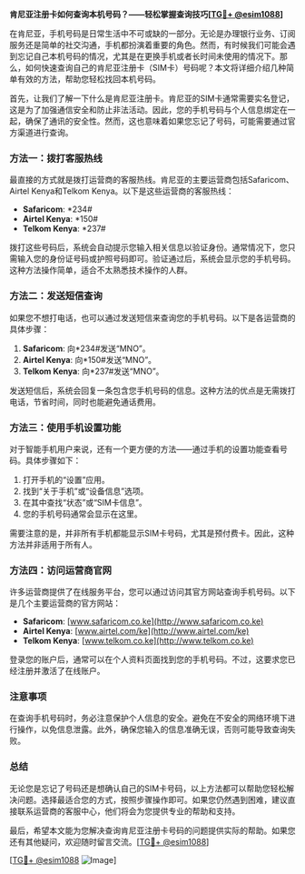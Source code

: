 **肯尼亚注册卡如何查询本机号码？——轻松掌握查询技巧[[TG💪+ @esim1088](https://t.me/s/esim1088)]**

在肯尼亚，手机号码是日常生活中不可或缺的一部分。无论是办理银行业务、订阅服务还是简单的社交沟通，手机都扮演着重要的角色。然而，有时候我们可能会遇到忘记自己本机号码的情况，尤其是在更换手机或者长时间未使用的情况下。那么，如何快速查询自己的肯尼亚注册卡（SIM卡）号码呢？本文将详细介绍几种简单有效的方法，帮助您轻松找回本机号码。

首先，让我们了解一下什么是肯尼亚注册卡。肯尼亚的SIM卡通常需要实名登记，这是为了加强通信安全和防止非法活动。因此，您的手机号码与个人信息绑定在一起，确保了通讯的安全性。然而，这也意味着如果您忘记了号码，可能需要通过官方渠道进行查询。

### 方法一：拨打客服热线

最直接的方式就是拨打运营商的客服热线。肯尼亚的主要运营商包括Safaricom、Airtel Kenya和Telkom Kenya。以下是这些运营商的客服热线：

- **Safaricom**: *234#
- **Airtel Kenya**: *150#
- **Telkom Kenya**: *237#

拨打这些号码后，系统会自动提示您输入相关信息以验证身份。通常情况下，您只需输入您的身份证号码或护照号码即可。验证通过后，系统会显示您的手机号码。这种方法操作简单，适合不太熟悉技术操作的人群。

### 方法二：发送短信查询

如果您不想打电话，也可以通过发送短信来查询您的手机号码。以下是各运营商的具体步骤：

1. **Safaricom**: 向*234#发送“MNO”。
2. **Airtel Kenya**: 向*150#发送“MNO”。
3. **Telkom Kenya**: 向*237#发送“MNO”。

发送短信后，系统会回复一条包含您手机号码的信息。这种方法的优点是无需拨打电话，节省时间，同时也能避免通话费用。

### 方法三：使用手机设置功能

对于智能手机用户来说，还有一个更方便的方法——通过手机的设置功能查看号码。具体步骤如下：

1. 打开手机的“设置”应用。
2. 找到“关于手机”或“设备信息”选项。
3. 在其中查找“状态”或“SIM卡信息”。
4. 您的手机号码通常会显示在这里。

需要注意的是，并非所有手机都能显示SIM卡号码，尤其是预付费卡。因此，这种方法并非适用于所有人。

### 方法四：访问运营商官网

许多运营商提供了在线服务平台，您可以通过访问其官方网站查询手机号码。以下是几个主要运营商的官方网站：

- **Safaricom**: [www.safaricom.co.ke](http://www.safaricom.co.ke)
- **Airtel Kenya**: [www.airtel.com/ke](http://www.airtel.com/ke)
- **Telkom Kenya**: [www.telkom.co.ke](http://www.telkom.co.ke)

登录您的账户后，通常可以在个人资料页面找到您的手机号码。不过，这要求您已经注册并激活了在线账户。

### 注意事项

在查询手机号码时，务必注意保护个人信息的安全。避免在不安全的网络环境下进行操作，以免信息泄露。此外，确保您输入的信息准确无误，否则可能导致查询失败。

### 总结

无论您是忘记了号码还是想确认自己的SIM卡号码，以上方法都可以帮助您轻松解决问题。选择最适合您的方式，按照步骤操作即可。如果您仍然遇到困难，建议直接联系运营商的客服中心，他们将会为您提供专业的帮助和支持。

最后，希望本文能为您解决查询肯尼亚注册卡号码的问题提供实际的帮助。如果您还有其他疑问，欢迎随时留言交流。[[TG💪+ @esim1088](https://t.me/s/esim1088)] 

[[TG💪+ @esim1088](https://t.me/s/esim1088) ![Image](https://i.postimg.cc/4NQfJmqS/Snipaste-2025-05-13-00-14-12.png)]